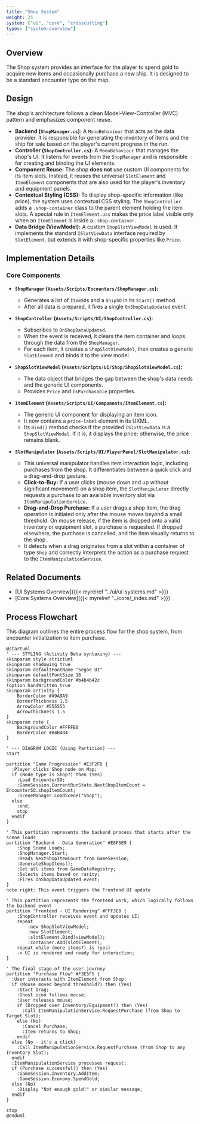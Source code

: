 ```yaml
---
title: "Shop System"
weight: 25
system: ["ui", "core", "crosscutting"]
types: ["system-overview"]
---
```


## Overview

The Shop system provides an interface for the player to spend gold to acquire new items and occasionally purchase a new ship. It is designed to be a standard encounter type on the map.

## Design

The shop's architecture follows a clean Model-View-Controller (MVC) pattern and emphasizes component reuse.

*   **Backend (`ShopManager.cs`):** A `MonoBehaviour` that acts as the data provider. It is responsible for generating the inventory of items and the ship for sale based on the player's current progress in the run.
*   **Controller (`ShopController.cs`):** A `MonoBehaviour` that manages the shop's UI. It listens for events from the `ShopManager` and is responsible for creating and binding the UI elements.
*   **Component Reuse:** The shop **does not** use custom UI components for its item slots. Instead, it reuses the universal `SlotElement` and `ItemElement` components that are also used for the player's inventory and equipment panels.
*   **Contextual Styling (CSS):** To display shop-specific information (like price), the system uses contextual CSS styling. The `ShopController` adds a `.shop-container` class to the parent element holding the item slots. A special rule in `ItemElement.uss` makes the price label visible only when an `ItemElement` is inside a `.shop-container`.
*   **Data Bridge (ViewModel):** A custom `ShopSlotViewModel` is used. It implements the standard `ISlotViewData` interface required by `SlotElement`, but extends it with shop-specific properties like `Price`.

## Implementation Details

### Core Components

*   **`ShopManager` (`Assets/Scripts/Encounters/ShopManager.cs`):**
    *   Generates a list of `ItemSO`s and a `ShipSO` in its `Start()` method.
    *   After all data is prepared, it fires a single `OnShopDataUpdated` event.

*   **`ShopController` (`Assets/Scripts/UI/ShopController.cs`):**
    *   Subscribes to `OnShopDataUpdated`.
    *   When the event is received, it clears the item container and loops through the data from the `ShopManager`.
    *   For each item, it creates a `ShopSlotViewModel`, then creates a generic `SlotElement` and binds it to the view model.

*   **`ShopSlotViewModel` (`Assets/Scripts/UI/Shop/ShopSlotViewModel.cs`):**
    *   The data object that bridges the gap between the shop's data needs and the generic UI components.
    *   Provides `Price` and `IsPurchasable` properties.

*   **`ItemElement` (`Assets/Scripts/UI/Components/ItemElement.cs`):**
    *   The generic UI component for displaying an item icon.
    *   It now contains a `price-label` element in its UXML.
    *   Its `Bind()` method checks if the provided `ISlotViewData` is a `ShopSlotViewModel`. If it is, it displays the price; otherwise, the price remains blank.

*   **`SlotManipulator` (`Assets/Scripts/UI/PlayerPanel/SlotManipulator.cs`):**
    *   This universal manipulator handles item interaction logic, including purchases from the shop. It differentiates between a quick click and a drag-and-drop gesture.
    *   **Click-to-Buy:** If a user clicks (mouse down and up without significant movement) on a shop item, the `SlotManipulator` directly requests a purchase to an available inventory slot via `ItemManipulationService`.
    *   **Drag-and-Drop Purchase:** If a user drags a shop item, the drag operation is initiated only after the mouse moves beyond a small threshold. On mouse release, if the item is dropped onto a valid inventory or equipment slot, a purchase is requested. If dropped elsewhere, the purchase is cancelled, and the item visually returns to the shop.
    *   It detects when a drag originates from a slot within a container of type `Shop` and correctly interprets the action as a purchase request to the `ItemManipulationService`.

## Related Documents

*   [UI Systems Overview]({{< myrelref "../ui/ui-systems.md" >}})
*   [Core Systems Overview]({{< myrelref "../core/_index.md" >}})

## Process Flowchart

This diagram outlines the entire process flow for the shop system, from encounter initialization to item purchase.

```plantuml
@startuml
' --- STYLING (Activity Beta syntaxing) ---
skinparam style strictuml
skinparam shadowing true
skinparam defaultFontName "Segoe UI"
skinparam defaultFontSize 16
skinparam backgroundColor #b4b4b42c
!option handWritten true
skinparam activity {
    BorderColor #A9A9A9
    BorderThickness 1.5
    ArrowColor #555555
    ArrowThickness 1.5
}
skinparam note {
    BackgroundColor #FFFFE0
    BorderColor #B4B4B4
}

' --- DIAGRAM LOGIC (Using Partition) ---
start

partition "Game Progression" #E3F2FD {
  :Player clicks Shop node on Map;
  if (Node type is Shop?) then (Yes)
    :Load EncounterSO;
    :GameSession.CurrentRunState.NextShopItemCount = EncounterSO.shopItemCount;
    :SceneManager.LoadScene("Shop");
  else
    :end;
    stop
  endif
}

' This partition represents the backend process that starts after the scene loads
partition "Backend - Data Generation" #E8F5E9 {
    :Shop Scene Loads;
    :ShopManager.Start;
    :Reads NextShopItemCount from GameSession;
    :GenerateShopItems();
    :Get all items from GameDataRegistry;
    :Selects items based on rarity;
    :Fires OnShopDataUpdated event;
}
note right: This event triggers the Frontend UI update

' This partition represents the frontend work, which logically follows the backend event
partition "Frontend - UI Rendering" #FFF3E0 {
    :ShopController receives event and updates UI;
    repeat
        :new ShopSlotViewModel;
        :new SlotElement;
        :slotElement.Bind(viewModel);
        :container.Add(slotElement);
    repeat while (more items?) is (yes)
    -> UI is rendered and ready for interaction;
}

' The final stage of the user journey
partition "Purchase Flow" #F3E5F5 {
  :User interacts with ItemElement from Shop;
  if (Mouse moved beyond threshold?) then (Yes)
    :Start Drag;
    :Ghost icon follows mouse;
    :User releases mouse;
    if (Dropped over Inventory/Equipment?) then (Yes)
      :Call ItemManipulationService.RequestPurchase (from Shop to Target Slot);
    else (No)
      :Cancel Purchase;
      :Item returns to Shop;
    endif
  else (No - it's a click)
    :Call ItemManipulationService.RequestPurchase (from Shop to any Inventory Slot);
  endif
  :ItemManipulationService processes request;
  if (Purchase successful?) then (Yes)
    :GameSession.Inventory.AddItem;
    :GameSession.Economy.SpendGold;
  else (No)
    :Display "Not enough gold!" or similar message;
  endif
}

stop
@enduml
```